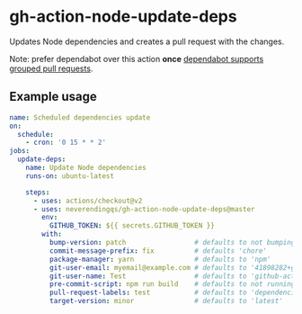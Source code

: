 # gh-action-node-update-deps

Updates Node dependencies and creates a pull request with the changes.

Note: prefer dependabot over this action **once** [dependabot supports grouped pull requests](https://github.com/dependabot/feedback/issues/5).

## Example usage

```yaml
name: Scheduled dependencies update
on:
  schedule:
    - cron: '0 15 * * 2'
jobs:
  update-deps:
    name: Update Node dependencies
    runs-on: ubuntu-latest

    steps:
      - uses: actions/checkout@v2
      - uses: neverendingqs/gh-action-node-update-deps@master
        env:
          GITHUB_TOKEN: ${{ secrets.GITHUB_TOKEN }}
        with:
          bump-version: patch                 # defaults to not bumping the package version
          commit-message-prefix: fix          # defaults 'chore'
          package-manager: yarn               # defaults to 'npm'
          git-user-email: myemail@example.com # defaults to '41898282+github-actions[bot]@users.noreply.github.com'
          git-user-name: Test                 # defaults to 'github-actions[bot]'
          pre-commit-script: npm run build    # defaults to not running anything
          pull-request-labels: test           # defaults to 'dependencies'
          target-version: minor               # defaults to 'latest'
```
